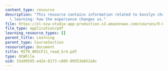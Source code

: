 ```yaml
---
content_type: resource
description: "This resource contains information related to kosslyn chapter 4 \u2013\
  \ learning: how the experience changes us."
file: https://ol-ocw-studio-app-production.s3.amazonaws.com/courses/9-00sc-introduction-to-psychology-fall-2011/33a99595e42e8173c80509553eb52a8c_MIT9_00SCF11_read_kr4.pdf
file_type: application/pdf
learning_resource_types: []
parent_title: Learning
parent_type: CourseSection
resourcetype: Document
title: MIT9_00SCF11_read_kr4.pdf
type: OCWFile
uid: 33a99595-e42e-8173-c805-09553eb52a8c
---
```

